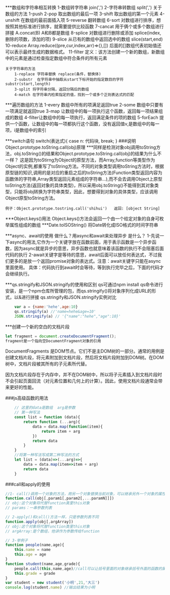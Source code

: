 ***数组和字符串相互转换
    1-数组转字符串   join(',')
    2-字符串转数组   split(',')
    关于数组的方法
        1-push
        2-pop  取出数组的最后一项
        3-shift 取出数组的第一个元素
        4-unshift 在数组的最前面插入项
        5-reverse 翻转数组
        6-sort  对数组进行排序，想按照其他标准进行排序，就需要提供比较函数
        7-cancat 用于俩个或多个数组进行拼接  A.concat(B) A和B都是数组
        8-splice  对数组进行删除或添加  splice(index,删除的项数，添加的项)
        9-slice 从已有的数组中返回选中的数组   slice(start,end)
        10-reduce Array.reduce((pre,cur,index,arr)=>{},[]) 后面的[]数组代表初始值还可以表示最终生成的数据格式。
        11-filter 定义：该方法创建一个新的数组，新数组中的元素是通过检查指定数组中符合条件的所有元素
            

    关于字符串的方法
        1-replace 字符串替换 replace(条件，替换体)
        2-substr  在字符串中抽取从start下标开始的指定数目的字符 substr(start,length)
        3-split 将字符串分隔，返回分隔后的数组
        4-match 在字符串内检索指定的值，找到一个或多个正则表达式的匹配


***遍历数组的方法
    1-every 数组中所有的项满足返回true
    2-some  数组中只要有一项满足就返回true
    3-map   让数组中的每一项执行这个函数，返回每一项结果组成的数组
    4-filter让数组中的每一项执行，返回满足条件的项的数组
    5-forEach 提供一个函数，让数组中的每一项都执行这个函数，没有返回值v,是数组中的每一项，i是数组中的索引


***switch语句
    switch(表达式){
        case n:
        代码块,
        break;
    }
###说明Object.prototype.toString.call(obj)原理
***同样是检测对象obj调用toString方法，obj.toString()的结果和Object.prototype.toString.call(obj)的结果为什么不一样？
    这是因为toStirng为Object的原型方法，而Array,function等类型作为Object的实例,都重写了toString方法。不同的对象类型调用toString方法时，根据原型链的知识,调用的是对应的重启之后的toString方法(Function类型返回内容为函数体的字符串,Array类型返回元素组成的字符串...),而不会去调用Object上原型toString方法(返回对象的具体类型)，所以采用obj.toString()不能得到其对象类型，只能将obj转换为字符串类型，因此，想要得到对象的具体类型，应该调用Object原型toString方法。

    例子：Object.prototype.tostring.call('shihui')   返回: [object String]


***Object.keys()用法
    Object.keys()方法会返回一个由一个给定对象的自身可枚举属性组成的数组
***Date.toISOString() 将Date转化成ISO格式的时间字符串


***async、await的使用
    做什么？用async和await来处理异步
    是什么？
        1-先说一下async的用法,它作为一个关键字放在函数前面，用于表示函数是一个异步函数，因为async就是异步的意思，异步函数也就意味着该函数的执行不会阻塞后面代码的执行
        2-await关键字是等待的意思，await后面可以放任何表达式，不过我们更多的是放一个返回promise对象的表达式。注意：await关键字只能在async里面使用。
            具体：代码执行到await时会等待，等到执行完毕之后，下面的代码才会继续执行。



***qs.stringify和JSON.stringify的使用和区别
    qs可通过npm install qs命令进行安装，是一个npm仓库所管理的包，而qs.stringify()将对象序列化成URL的形式，以&进行拼接
    qs.stringify和JSON.stringify实例对比
```js
    var a = {name:'hehe',age:10}
    qs.stringify(a) //'name=hehe&age=10'
    JSON.stringify(a) // '{"name":"hehe","age":10}'
```


***创建一个新的空白的文档片段
```js
let fragment = document.createDocumentFragment();
fragment是一个指向空DocumentFragment对象的引用
```
DocumentFragments 是DOM节点。它们不是主DOM树的一部分。通常的用例是创建文档片段，将元素附加到文档片段，然后将文档片段附加到DOM树。在DOM树中，文档片段被其所有的子元素所代替。

因为文档片段存在于内存中，并不在DOM树中，所以将子元素插入到文档片段时不会引起页面回流（对元素位置和几何上的计算）。因此，使用文档片段通常会带来更好的性能。


###js高级函数的用法
```js
    // 这里的data是数组  arg是参数
    // 第一种写法
    const list = function (data){
        return function (...arg){
            data = data.map(function(item){
                return item + arg
            })
            return data
        }
    }
    //将第一种写法写成第二种写法的方式
    let list = (data)=>(...arg)=>{
        data = data.map(item=>item + arg)
        return data
    }
```


###call和apply的使用
```js
//1- call()调用一个对象的方法，用另一个对象替换当前对象，可以继承另外一个对象的属性，它的语法是
function.call(obj[,param1[,param2[,...paramN]]])
// obj:这个对象将代替function类里this对象
// params：一串参数列表

// 2-apply()和call()方法一样，只是参数列表不同
function.apply(obj[,argArray])
// obj:这个对象将代替function类里this对象
// argArray:是个数组，他讲作为参数传给function

// 3-举例子
function people(name,age){
    this.name = name
    this.age = age
}
function student(name,age,grade){
    people.call(this,name,age)//call可以让括号里面的对象继承括号外面的函数的属性
    this.grade = grade
}
var student = new student('小明',21,'大三')
console.log(student.name) //输出结果为小明
```
